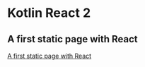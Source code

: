 # Kotlin React 2

## A first static page with React
[A first static page with React](https://play.kotlinlang.org/hands-on/Building%20Web%20Applications%20with%20React%20and%20Kotlin%20JS/03_A_First_Static_Page)

